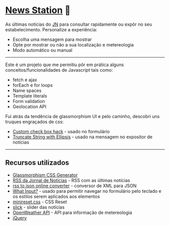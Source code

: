 # [News Station](https://joselag.es/news_station/) 📰

As últimas notícias do [JN](https://www.jn.pt/apps-rss.html) para consultar rapidamente ou expôr no seu estabelecimento.
Personalize a experiência:

* Escolha uma mensagem para mostrar
* Opte por mostrar ou não a sua localização e metereologia
* Modo automático ou manual
---
Este é um projeto que me permitiu pôr em prática alguns conceitos/funcionalidades de Javascript tais como:
* fetch e ajax 
* forEach e for loops
* Name spaces
* Template literals
* Form validation
* Geolocation API

Fui atrás da tendência de glassmorphism UI e pelo caminho, descobri uns truques engraçados de css:
* [Custom check box hack](https://css-tricks.com/the-checkbox-hack/) - usado no formulário
* [Truncate String with Ellipsis](https://css-tricks.com/snippets/css/truncate-string-with-ellipsis/) - usado na mensagem no expositor de notícias
---
## Recursos utilizados
* [Glassmorphism CSS Generator](https://glassmorphism.com/) 
* [RSS da Jornal de Notícias](http://feeds.jn.pt/JN-Ultimas) - RSS com as últimas notícias
* [rss to json online converter](https://rss2json.com/) - conversor de XML para JSON
* [What Input?](https://ten1seven.github.io/what-input/) - usado para permitir navegar no formulário pelo teclado e os estilos serem aplicados aos elementos
* [minireset.css](https://jgthms.com/minireset.css/) - CSS Reset
* [slick](https://kenwheeler.github.io/slick/) - slider das notícias
* [OpenWeather API](https://openweathermap.org/api) - API para informação de metereologia
* [jQuery](https://jquery.com/)
